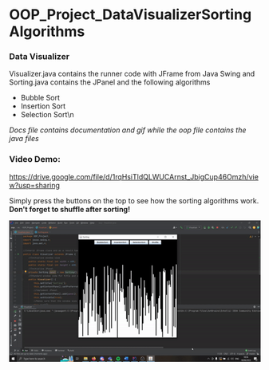 # OOP_Project_DataVisualizerSortingAlgorithms
### Data Visualizer
Visualizer.java contains the runner code with JFrame from Java Swing and Sorting.java contains the JPanel and the following algorithms
* Bubble Sort
* Insertion Sort
* Selection Sort\n

*Docs file contains documentation and gif while the oop file contains the java files*
### Video Demo:
https://drive.google.com/file/d/1rqHsiTldQLWUCArnst_JbigCup46Omzh/view?usp=sharing

Simply press the buttons on the top to see how the sorting algorithms work. **Don't forget to shuffle after sorting!**

![](https://github.com/CH1MP5T0N/OOP_Project_DataVisualizerSortingAlgorithms/blob/main/docs/ezgif-2-fe44dc3d68.gif)

